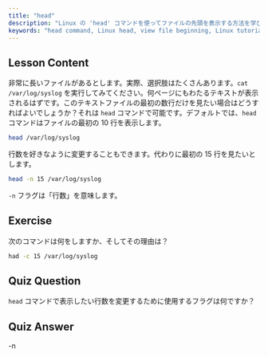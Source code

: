 ```yaml
---
title: "head"
description: "Linux の 'head' コマンドを使ってファイルの先頭を表示する方法を学びます。行数を指定する -n などのオプションを理解します。必須の Linux コマンドチュートリアル。"
keywords: "head command, Linux head, view file beginning, Linux tutorial, Linux commands, beginner Linux, head -n, Linux guide"
---
```


## Lesson Content

非常に長いファイルがあるとします。実際、選択肢はたくさんあります。`cat /var/log/syslog` を実行してみてください。何ページにもわたるテキストが表示されるはずです。このテキストファイルの最初の数行だけを見たい場合はどうすればよいでしょうか？それは `head` コマンドで可能です。デフォルトでは、`head` コマンドはファイルの最初の 10 行を表示します。

```bash
head /var/log/syslog
```

行数を好きなように変更することもできます。代わりに最初の 15 行を見たいとします。

```bash
head -n 15 /var/log/syslog
```

`-n` フラグは「行数」を意味します。

## Exercise

次のコマンドは何をしますか、そしてその理由は？

```bash
had -c 15 /var/log/syslog
```

## Quiz Question

`head` コマンドで表示したい行数を変更するために使用するフラグは何ですか？

## Quiz Answer

-n
